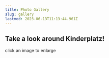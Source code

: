 ```yaml
---
title: Photo Gallery
slug: gallery
lastmod: 2023-06-13T11:13:44.961Z
---
```


## Take a look around Kinderplatz!

click an image to enlarge
